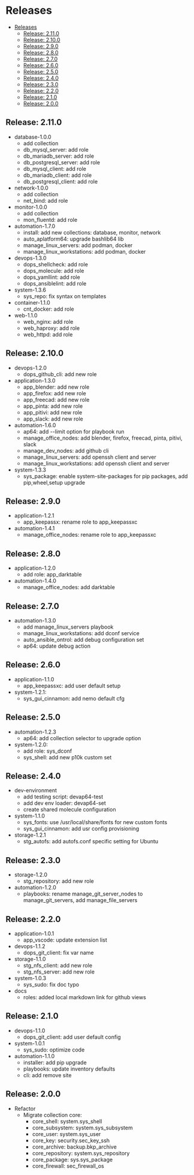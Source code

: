 # Releases

- [Releases](#releases)
  - [Release: 2.11.0](#release-2110)
  - [Release: 2.10.0](#release-2100)
  - [Release: 2.9.0](#release-290)
  - [Release: 2.8.0](#release-280)
  - [Release: 2.7.0](#release-270)
  - [Release: 2.6.0](#release-260)
  - [Release: 2.5.0](#release-250)
  - [Release: 2.4.0](#release-240)
  - [Release: 2.3.0](#release-230)
  - [Release: 2.2.0](#release-220)
  - [Release: 2.1.0](#release-210)
  - [Release: 2.0.0](#release-200)

## Release: 2.11.0

- database-1.0.0
  - add collection
  - db_mysql_server: add role
  - db_mariadb_server: add role
  - db_postgresql_server: add role
  - db_mysql_client: add role
  - db_mariadb_client: add role
  - db_postgresql_client: add role
- network-1.0.0
  - add collection
  - net_bind: add role
- monitor-1.0.0
  - add collection
  - mon_fluentd: add role
- automation-1.7.0
  - install: add new collections: database, monitor, network
  - auto_aplatform64: upgrade bashlib64 lib
  - manage_linux_servers: add podman, docker
  - manage_linux_workstations: add podman, docker
- devops-1.3.0
  - dops_shellcheck: add role
  - dops_molecule: add role
  - dops_yamllint: add role
  - dops_ansiblelint: add role
- system-1.3.6
  - sys_repo: fix syntax on templates
- container-1.1.0
  - cnt_docker: add role
- web-1.1.0
  - web_nginx: add role
  - web_haproxy: add role
  - web_httpd: add role

## Release: 2.10.0

- devops-1.2.0
  - dops_github_cli: add new role
- application-1.3.0
  - app_blender: add new role
  - app_firefox: add new role
  - app_freecad: add new role
  - app_pinta: add new role
  - app_pitivi: add new role
  - app_slack: add new role
- automation-1.6.0
  - ap64: add --limit option for playbook run
  - manage_office_nodes: add blender, firefox, freecad, pinta, pitivi, slack
  - manage_dev_nodes: add github cli
  - manage_linux_servers: add openssh client and server
  - manage_linux_workstations: add openssh client and server
- system-1.3.3
  - sys_package: enable system-site-packages for pip packages, add pip,wheel,setup upgrade

## Release: 2.9.0

- application-1.2.1
  - app_keepassx: rename role to app_keepassxc
- automation-1.4.1
  - manage_office_nodes: rename role to app_keepassxc

## Release: 2.8.0

- application-1.2.0
  - add role: app_darktable
- automation-1.4.0
  - manage_office_nodes: add darktable

## Release: 2.7.0

- automation-1.3.0
  - add manage_linux_servers playbook
  - manage_linux_workstations: add dconf service
  - auto_ansible_ontrol: add debug configuration set
  - ap64: update debug action

## Release: 2.6.0

- application-1.1.0
  - app_keepassxc: add user default setup
- system-1.2.1:
  - sys_gui_cinnamon: add nemo default cfg

## Release: 2.5.0

- automation-1.2.3
  - ap64: add collection selector to upgrade option
- system-1.2.0:
  - add role: sys_dconf
  - sys_shell: add new p10k custom set

## Release: 2.4.0

- dev-environment
  - add testing script: devap64-test
  - add dev env loader: devap64-set
  - create shared molecule configuration
- system-1.1.0
  - sys_fonts: use /usr/local/share/fonts for new custom fonts
  - sys_gui_cinnamon: add usr config provisioning
- storage-1.2.1
  - stg_autofs: add autofs.conf specific setting for Ubuntu

## Release: 2.3.0

- storage-1.2.0
  - stg_repository: add new role
- automation-1.2.0
  - playbooks: rename manage_git_server_nodes to manage_git_servers, add manage_file_servers

## Release: 2.2.0

- application-1.0.1
  - app_vscode: update extension list
- devops-1.1.2
  - dops_git_client: fix var name
- storage-1.1.0
  - stg_nfs_client: add new role
  - stg_nfs_server: add new role
- system-1.0.3
  - sys_sudo: fix doc typo
- docs
  - roles: added local markdown link for github views

## Release: 2.1.0

- devops-1.1.0
  - dops_git_client: add user default config
- system-1.0.1
  - sys_sudo: optimize code
- automation-1.1.0
  - installer: add pip upgrade
  - playbooks: update inventory defaults
  - cli: add remove site

## Release: 2.0.0

- Refactor
  - Migrate collection core:
    - core_shell: system.sys_shell
    - core_subsystem: system.sys_subsystem
    - core_user: system.sys_user
    - core_key: security.sec_key_ssh
    - core_archive: backup.bkp_archive
    - core_repository: system.sys_repository
    - core_package: sys.sys_package
    - core_firewall: sec_firewall_os
